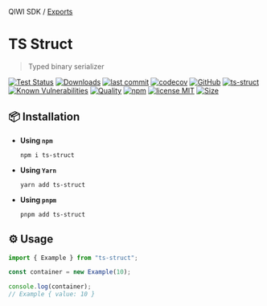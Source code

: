 QIWI SDK / [Exports](modules.md)

# TS Struct

> Typed binary serializer

[![Test Status](https://github.com/AlexXanderGrib/ts-struct/actions/workflows/test.yml/badge.svg)](https://github.com/AlexXanderGrib/ts-struct)
[![Downloads](https://img.shields.io/npm/dt/ts-struct.svg)](https://npmjs.com/package/ts-struct)
[![last commit](https://img.shields.io/github/last-commit/AlexXanderGrib/ts-struct.svg)](https://github.com/AlexXanderGrib/ts-struct)
[![codecov](https://img.shields.io/codecov/c/github/AlexXanderGrib/ts-struct/main.svg)](https://codecov.io/gh/AlexXanderGrib/ts-struct)
[![GitHub](https://img.shields.io/github/stars/AlexXanderGrib/ts-struct.svg)](https://github.com/AlexXanderGrib/ts-struct)
[![ts-struct](https://snyk.io/advisor/npm-package/ts-struct/badge.svg)](https://snyk.io/advisor/npm-package/ts-struct)
[![Known Vulnerabilities](https://snyk.io/test/npm/ts-struct/badge.svg)](https://snyk.io/test/npm/ts-struct)
[![Quality](https://img.shields.io/npms-io/quality-score/ts-struct.svg?label=quality%20%28npms.io%29&)](https://npms.io/search?q=ts-struct)
[![npm](https://img.shields.io/npm/v/ts-struct.svg)](https://npmjs.com/package/ts-struct)
[![license MIT](https://img.shields.io/npm/l/ts-struct.svg)](https://github.com/AlexXanderGrib/ts-struct/blob/main/LICENSE.txt)
[![Size](https://img.shields.io/bundlephobia/minzip/ts-struct)](https://bundlephobia.com/package/ts-struct)

## 📦 Installation

- **Using `npm`**
  ```shell
  npm i ts-struct
  ```
- **Using `Yarn`**
  ```shell
  yarn add ts-struct
  ```
- **Using `pnpm`**
  ```shell
  pnpm add ts-struct
  ```

## ⚙️ Usage

```javascript
import { Example } from "ts-struct";

const container = new Example(10);

console.log(container);
// Example { value: 10 }
```
